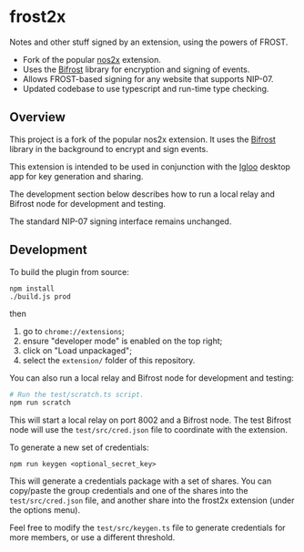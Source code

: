# frost2x

Notes and other stuff signed by an extension, using the powers of FROST.

* Fork of the popular [nos2x](https://github.com/fiatjaf/nos2x) extension.
* Uses the [Bifrost](https://github.com/frostr-org/bifrost) library for encryption and signing of events.
* Allows FROST-based signing for any website that supports NIP-07.
* Updated codebase to use typescript and run-time type checking.

## Overview

This project is a fork of the popular nos2x extension. It uses the [Bifrost](https://github.com/frostr-org/bifrost) library in the background to encrypt and sign events.

This extension is intended to be used in conjunction with the [Igloo](https://github.com/frostr-org/igloo) desktop app for key generation and sharing.

The development section below describes how to run a local relay and Bifrost node for development and testing.

The standard NIP-07 signing interface remains unchanged.

## Development

To build the plugin from source:

```
npm install
./build.js prod
```

then

1. go to `chrome://extensions`;
2. ensure "developer mode" is enabled on the top right;
3. click on "Load unpackaged";
4. select the `extension/` folder of this repository.

You can also run a local relay and Bifrost node for development and testing:

```bash
# Run the test/scratch.ts script.
npm run scratch
```

This will start a local relay on port 8002 and a Bifrost node. The test Bifrost node will use the `test/src/cred.json` file to coordinate with the extension.

To generate a new set of credentials:

```
npm run keygen <optional_secret_key>
```

This will generate a credentials package with a set of shares. You can copy/paste the group credentials and one of the shares into the `test/src/cred.json` file, and another share into the frost2x extension (under the options menu).

Feel free to modify the `test/src/keygen.ts` file to generate credentials for more members, or use a different threshold.
